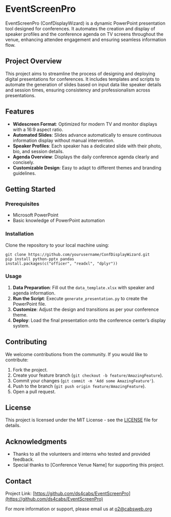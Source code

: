# EventScreenPro

EventScreenPro (ConfDisplayWizard) is a dynamic PowerPoint presentation tool designed for conferences. It automates the creation and display of speaker profiles and the conference agenda on TV screens throughout the venue, enhancing attendee engagement and ensuring seamless information flow.

## Project Overview

This project aims to streamline the process of designing and deploying digital presentations for conferences. It includes templates and scripts to automate the generation of slides based on input data like speaker details and session times, ensuring consistency and professionalism across presentations.

## Features

- **Widescreen Format**: Optimized for modern TV and monitor displays with a 16:9 aspect ratio.
- **Automated Slides**: Slides advance automatically to ensure continuous information display without manual intervention.
- **Speaker Profiles**: Each speaker has a dedicated slide with their photo, bio, and session details.
- **Agenda Overview**: Displays the daily conference agenda clearly and concisely.
- **Customizable Design**: Easy to adapt to different themes and branding guidelines.

## Getting Started

### Prerequisites

- Microsoft PowerPoint
- Basic knowledge of PowerPoint automation

### Installation

Clone the repository to your local machine using:

```
git clone https://github.com/yourusername/ConfDisplayWizard.git
pip install python-pptx pandas
install.packages(c("officer", "readxl", "dplyr"))
```

### Usage

1. **Data Preparation**: Fill out the `data_template.xlsx` with speaker and agenda information.
2. **Run the Script**: Execute `generate_presentation.py` to create the PowerPoint file.
3. **Customize**: Adjust the design and transitions as per your conference theme.
4. **Deploy**: Load the final presentation onto the conference center’s display system.

## Contributing

We welcome contributions from the community. If you would like to contribute:

1. Fork the project.
2. Create your feature branch (`git checkout -b feature/AmazingFeature`).
3. Commit your changes (`git commit -m 'Add some AmazingFeature'`).
4. Push to the branch (`git push origin feature/AmazingFeature`).
5. Open a pull request.

## License

This project is licensed under the MIT License - see the [LICENSE](LICENSE) file for details.

## Acknowledgments

- Thanks to all the volunteers and interns who tested and provided feedback.
- Special thanks to [Conference Venue Name] for supporting this project.

## Contact

Project Link: [https://github.com/ds4cabs/EventScreenPro](https://github.com/ds4cabs/EventScreenPro)

For more information or support, please email us at o2@cabsweb.org
